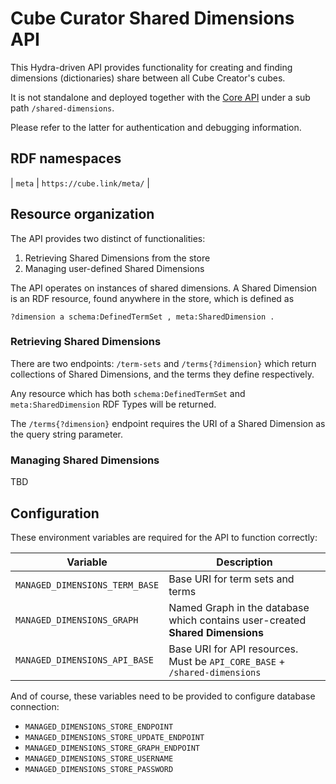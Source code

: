 # Cube Curator Shared Dimensions API

This Hydra-driven API provides functionality for creating and finding dimensions (dictionaries) share between all Cube Creator's cubes.

It is not standalone and deployed together with the [Core API](../core) under a sub path `/shared-dimensions`.

Please refer to the latter for authentication and debugging information.

## RDF namespaces

| `meta` | `https://cube.link/meta/` |

## Resource organization

The API provides two distinct of functionalities:

1. Retrieving Shared Dimensions from the store
2. Managing user-defined Shared Dimensions

The API operates on instances of shared dimensions. A Shared Dimension is an RDF resource, found anywhere in the store, which is defined as

```turtle
?dimension a schema:DefinedTermSet , meta:SharedDimension .
```

### Retrieving Shared Dimensions

There are two endpoints: `/term-sets` and `/terms{?dimension}` which return collections of Shared Dimensions, and the terms they define respectively.

Any resource which has both `schema:DefinedTermSet` and `meta:SharedDimension` RDF Types will be returned.

The `/terms{?dimension}` endpoint requires the URI of a Shared Dimension as the query string parameter.

### Managing Shared Dimensions

TBD

## Configuration

These environment variables are required for the API to function correctly:

| Variable | Description |
| -- | -- |
| `MANAGED_DIMENSIONS_TERM_BASE` | Base URI for term sets and terms |
| `MANAGED_DIMENSIONS_GRAPH` | Named Graph in the database which contains user-created **Shared Dimensions** |
| `MANAGED_DIMENSIONS_API_BASE` | Base URI for API resources. Must be `API_CORE_BASE` + `/shared-dimensions` |

And of course, these variables need to be provided to configure database connection:

- `MANAGED_DIMENSIONS_STORE_ENDPOINT`
- `MANAGED_DIMENSIONS_STORE_UPDATE_ENDPOINT`
- `MANAGED_DIMENSIONS_STORE_GRAPH_ENDPOINT`
- `MANAGED_DIMENSIONS_STORE_USERNAME`
- `MANAGED_DIMENSIONS_STORE_PASSWORD`

